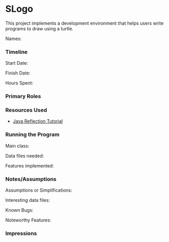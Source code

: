 SLogo
====

This project implements a development environment that helps users write programs to draw using a turtle.

Names:


### Timeline

Start Date: 

Finish Date: 

Hours Spent:

### Primary Roles


### Resources Used
* [Java Reflection Tutorial](https://www.baeldung.com/java-reflection)

### Running the Program

Main class:

Data files needed: 

Features implemented:



### Notes/Assumptions

Assumptions or Simplifications:

Interesting data files:

Known Bugs:

Noteworthy Features:


### Impressions

